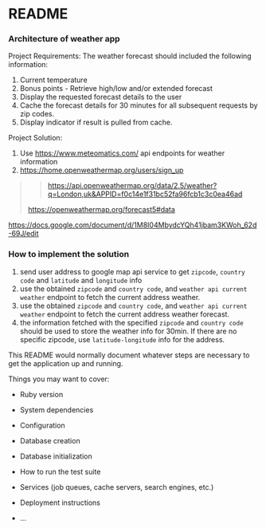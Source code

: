# README

### Architecture of weather app

Project Requirements:
The weather forecast should included the following information:
1. Current temperature
2. Bonus points - Retrieve high/low and/or extended forecast
3. Display the requested forecast details to the user
4. Cache the forecast details for 30 minutes for all subsequent requests by zip codes.
5. Display indicator if result is pulled from cache.


Project Solution:
1. Use https://www.meteomatics.com/ api endpoints for weather information
2. https://home.openweathermap.org/users/sign_up


>> https://api.openweathermap.org/data/2.5/weather?q=London,uk&APPID=f0c14e1f31bc52fa96fcb1c3c0ea46ad
> 
> https://openweathermap.org/forecast5#data

https://docs.google.com/document/d/1M8I04MbydcYQh41jbam3KWoh_62d-69J/edit



### How to implement the solution
1. send user address to google map api service to get `zipcode`, `country code` and `latitude` and `longitude` info
2. use the obtained `zipcode` and `country code`,  and `weather api current weather` endpoint to fetch the
   current address weather.
3. use the obtained `zipcode` and `country code`, and `weather api current weather` endpoint to fetch the
   current address weather forecast.
4. the information fetched with the specified `zipcode` and `country code` should be used to store the weather info
   for 30min. If there are no specific zipcode, use `latitude-longitude` info for the address.









This README would normally document whatever steps are necessary to get the
application up and running.

Things you may want to cover:

* Ruby version

* System dependencies

* Configuration

* Database creation

* Database initialization

* How to run the test suite

* Services (job queues, cache servers, search engines, etc.)

* Deployment instructions

* ...
